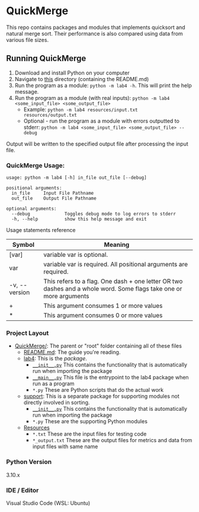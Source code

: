 # QuickMerge

This repo contains packages and modules that implements quicksort and natural
merge sort. Their performance is also compared using data from various file
sizes.

## Running QuickMerge

1. Download and install Python on your computer
2. Navigate to [this](.) directory (containing the README.md)
3. Run the program as a module: `python -m lab4 -h`. This will print the help
   message.
4. Run the program as a module (with real inputs):
   `python -m lab4 <some_input_file> <some_output_file>`
   - Example: `python -m lab4 resources/input.txt resources/output.txt`
   - Optional - run the program as a module with errors outputted to stderr:
     `python -m lab4 <some_input_file> <some_output_file> --debug`

Output will be written to the specified output file after processing the input
file.

### QuickMerge Usage:

```commandline
usage: python -m lab4 [-h] in_file out_file [--debug]

positional arguments:
  in_file     Input File Pathname
  out_file    Output File Pathname

optional arguments:
  --debug             Toggles debug mode to log errors to stderr
  -h, --help          show this help message and exit
```

Usage statements reference

| Symbol        | Meaning                                                                                                            |
| ------------- | ------------------------------------------------------------------------------------------------------------------ |
| [var]         | variable var is optional.                                                                                          |
| var           | variable var is required. All positional arguments are required.                                                   |
| -v, --version | This refers to a flag. One dash + one letter OR two dashes and a whole word. Some flags take one or more arguments |
| +             | This argument consumes 1 or more values                                                                            |
| \*            | This argument consumes 0 or more values                                                                            |

### Project Layout

- [QuickMerge/](.): The parent or "root" folder containing all of these
  files
  - [README.md](README.md):
    The guide you're reading.
  - [lab4](lab4):
    This is the _package_.
    - [`__init__.py`](lab4/__init__.py)
      This contains the functionality that is automatically run when importing
      the package
    - [`__main__.py`](lab4/__main__.py)
      This file is the entrypoint to the lab4 package when run as a program
    - `*.py`
      These are Python scripts that do the actual work
  - [support](support):
    This is a separate package for supporting modules not directly involved in
    sorting.
    - [`__init__.py`](support/__init__.py)
      This contains the functionality that is automatically run when importing
      the package
    - `*.py`
      These are the supporting Python modules
  - [Resources](resources)
    - `*.txt`
      These are the input files for testing code
    - `*_output.txt`
      These are the output files for metrics and data from input files with
      same name

### Python Version

3.10.x

### IDE / Editor

Visual Studio Code (WSL: Ubuntu)
